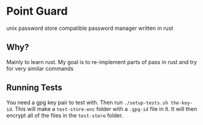# Point Guard
unix password store compatible password manager written in rust

## Why?
Mainly to learn rust.  My goal is to re-implement parts of pass in rust and try for very similar commands

## Running Tests

You need a gpg key pair to test with. Then run `./setup-tests.sh the-key-id`.  This will make a `test-store-enc` folder with a `.gpg-id` file in it.  It will then encrypt all of the files in the `test-store` folder.
